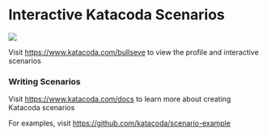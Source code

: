 # Interactive Katacoda Scenarios

[![](http://shields.katacoda.com/katacoda/bullseye/count.svg)](https://www.katacoda.com/bullseye "Get your profile on Katacoda.com")

Visit https://www.katacoda.com/bullseye to view the profile and interactive scenarios

### Writing Scenarios
Visit https://www.katacoda.com/docs to learn more about creating Katacoda scenarios

For examples, visit https://github.com/katacoda/scenario-example
